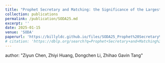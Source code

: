 ```yaml
---
title: "Prophet Secretary and Matching: the Significance of the Largest Item"
collection: publications
permalink: /publication/SODA25.md
excerpt: ''
date: 2025-01-15
venue: 'SODA'
paperurl: 'https://billyldc.github.io/files/SODA25_Prophet%20Secretary%20and%20Matching,%20the%20Significance%20of%20the%20Largest%20Item,%20Ziyun%20Chen,%20Zhiyi%20Huang,%20Dongchen%20Li,%20Zhihao%20Gavin%20Tang.pdf'
# citation: 'https://dblp.org/search?q=Prophet+Secretary+and+Matching%3A+the+Significance+of+the+Largest+Item'
---
```

author: "Ziyun Chen,  Zhiyi Huang, Dongchen Li, Zhihao Gavin Tang"